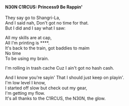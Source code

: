 #### N30N C1RCUS: Princess9 Be Rappin'

 They say go to Shangri-La,  
 And I said nah, 
 Don't got no time for that.  
 But I did and I say what I saw:

 All my skills are at cap,  
 All I'm printing is ****.  
 It's back to the train, got baddies to maim  
 No time  
 To be using my brain.  
    
 I'm rolling in trash cache 
 Cuz I ain't got no hash cash.  
    
 And I know you're sayin' 
 That I should just keep on playin'.  
 I'm low level I know,  
 I started off slow but check out my gear,  
 I'm getting my flow.  
 It's all thanks to the C1RCUS, the N30N, the glow.  
